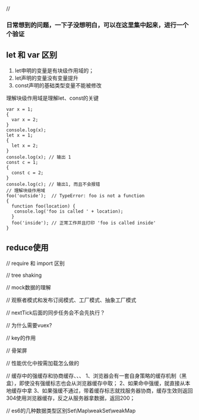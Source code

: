 // 
### 日常想到的问题，一下子没想明白，可以在这里集中起来，进行一个个验证
## let 和 var 区别
1. let申明的变量是有块级作用域的；
2. let声明的变量没有变量提升
3. const声明的基础类型变量不能被修改

理解块级作用域是理解let、const的关键
```
var x = 1;
{
  var x = 2;
}
console.log(x); 
let x = 1;
{
  let x = 2;
}
console.log(x); // 输出 1
const c = 1;
{
  const c = 2;
}
console.log(c); // 输出1, 而且不会报错
// 理解块级作用域
foo('outside');  // TypeError: foo is not a function
{
  function foo(location) {
   console.log('foo is called ' + location);
  }
  foo('inside'); // 正常工作并且打印 'foo is called inside'
}
```
## reduce使用


// require 和 import 区别

// tree shaking

// mock数据的理解

// 观察者模式和发布订阅模式、工厂模式、抽象工厂模式

// nextTick后面的同步任务会不会先执行？

// 为什么需要vuex?

// key的作用

// 骨架屏

// 性能优化中按需加载怎么做的

// 缓存中的强缓存和协商缓存、、、
1、浏览器会有一套自身策略的缓存机制（黑盒），即使没有强缓标志也会从浏览器缓存中取；
2、如果命中强缓，就直接从本地缓存中拿
3、如果强缓不通过，带着缓存标志就找服务器协商，缓存生效则返回304使用浏览器缓存，反之从服务器拿数据，返回200；

// es6的几种数据类型区别Set\Map\weakSet\weakMap


